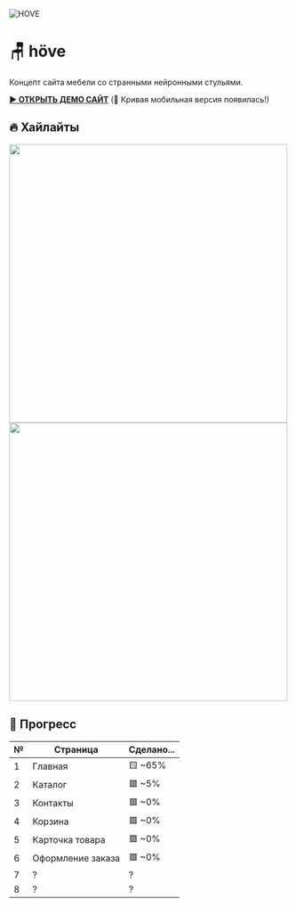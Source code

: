 ![HOVE](https://github.com/user-attachments/assets/70b26f3c-5b5e-4148-b7b2-af7124d84fc2)

<h1>🪑 höve</h1>
Концепт сайта мебели со странными нейронными стульями.

>

**[▶ ОТКРЫТЬ ДЕМО САЙТ](https://overkid.github.io/ProjectWEB/)** (🎉 Кривая мобильная версия появилась!)

<h2>🔥 Хайлайты</h2>

<img src='https://github.com/user-attachments/assets/7cd5bed7-231d-415d-830e-74ab4859e995' width='500'>
<br>
<img src='https://github.com/user-attachments/assets/d8c0396c-b7cd-4558-90c3-934af86683cf' width='500'>
<br>

<h2>🚀 Прогресс</h2>

| №   | Страница          | Cделано... |
| --- | ----------------- | -------- |
| 1   | Главная           | 🟨 ~65%  |
| 2   | Каталог           | 🟥 ~5%   |
| 3   | Контакты          | 🟥 ~0%   |
| 4   | Корзина           | 🟥 ~0%   |
| 5   | Карточка товара   | 🟥 ~0%   |
| 6   | Оформление заказа | 🟥 ~0%   |
| 7   | ?                 | ?        |
| 8   | ?                 | ?        |
